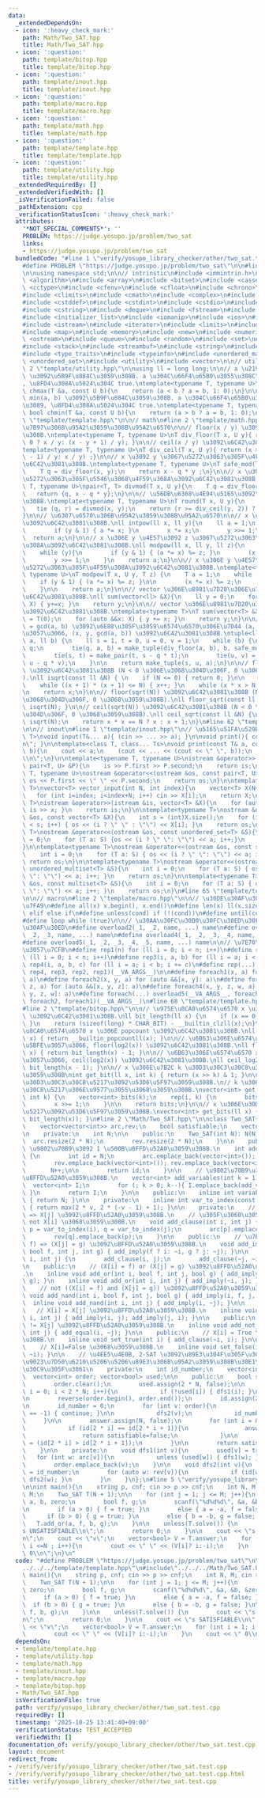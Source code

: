 ```yaml
---
data:
  _extendedDependsOn:
  - icon: ':heavy_check_mark:'
    path: Math/Two_SAT.hpp
    title: Math/Two_SAT.hpp
  - icon: ':question:'
    path: template/bitop.hpp
    title: template/bitop.hpp
  - icon: ':question:'
    path: template/inout.hpp
    title: template/inout.hpp
  - icon: ':question:'
    path: template/macro.hpp
    title: template/macro.hpp
  - icon: ':question:'
    path: template/math.hpp
    title: template/math.hpp
  - icon: ':question:'
    path: template/template.hpp
    title: template/template.hpp
  - icon: ':question:'
    path: template/utility.hpp
    title: template/utility.hpp
  _extendedRequiredBy: []
  _extendedVerifiedWith: []
  _isVerificationFailed: false
  _pathExtension: cpp
  _verificationStatusIcon: ':heavy_check_mark:'
  attributes:
    '*NOT_SPECIAL_COMMENTS*': ''
    PROBLEM: https://judge.yosupo.jp/problem/two_sat
    links:
    - https://judge.yosupo.jp/problem/two_sat
  bundledCode: "#line 1 \"verify/yosupo_library_checker/other/two_sat.test.cpp\"\n\
    #define PROBLEM \"https://judge.yosupo.jp/problem/two_sat\"\n\n#line 2 \"template/template.hpp\"\
    \n\nusing namespace std;\n\n// intrinstic\n#include <immintrin.h>\n\n#include\
    \ <algorithm>\n#include <array>\n#include <bitset>\n#include <cassert>\n#include\
    \ <cctype>\n#include <cfenv>\n#include <cfloat>\n#include <chrono>\n#include <cinttypes>\n\
    #include <climits>\n#include <cmath>\n#include <complex>\n#include <cstdarg>\n\
    #include <cstddef>\n#include <cstdint>\n#include <cstdio>\n#include <cstdlib>\n\
    #include <cstring>\n#include <deque>\n#include <fstream>\n#include <functional>\n\
    #include <initializer_list>\n#include <iomanip>\n#include <ios>\n#include <iostream>\n\
    #include <istream>\n#include <iterator>\n#include <limits>\n#include <list>\n\
    #include <map>\n#include <memory>\n#include <new>\n#include <numeric>\n#include\
    \ <ostream>\n#include <queue>\n#include <random>\n#include <set>\n#include <sstream>\n\
    #include <stack>\n#include <streambuf>\n#include <string>\n#include <tuple>\n\
    #include <type_traits>\n#include <typeinfo>\n#include <unordered_map>\n#include\
    \ <unordered_set>\n#include <utility>\n#include <vector>\n\n// utility\n#line\
    \ 2 \"template/utility.hpp\"\n\nusing ll = long long;\n\n// a \u2190 max(a, b)\
    \ \u3092\u5B9F\u884C\u3059\u308B. a \u304C\u66F4\u65B0\u3055\u308C\u305F\u3089\
    , \u8FD4\u308A\u5024\u304C true.\ntemplate<typename T, typename U>\ninline bool\
    \ chmax(T &a, const U b){\n    return (a < b ? a = b, 1: 0);\n}\n\n// a \u2190\
    \ min(a, b) \u3092\u5B9F\u884C\u3059\u308B. a \u304C\u66F4\u65B0\u3055\u308C\u305F\
    \u3089, \u8FD4\u308A\u5024\u304C true.\ntemplate<typename T, typename U>\ninline\
    \ bool chmin(T &a, const U b){\n    return (a > b ? a = b, 1: 0);\n}\n#line 59\
    \ \"template/template.hpp\"\n\n// math\n#line 2 \"template/math.hpp\"\n\n// \u9664\
    \u7B97\u306B\u95A2\u3059\u308B\u95A2\u6570\n\n// floor(x / y) \u3092\u6C42\u3081\
    \u308B.\ntemplate<typename T, typename U>\nT div_floor(T x, U y){ return (x >\
    \ 0 ? x / y: (x - y + 1) / y); }\n\n// ceil(x / y) \u3092\u6C42\u3081\u308B.\n\
    template<typename T, typename U>\nT div_ceil(T x, U y){ return (x > 0 ? (x + y\
    \ - 1) / y: x / y) ;}\n\n// x \u3092 y \u3067\u5272\u3063\u305F\u4F59\u308A\u3092\
    \u6C42\u3081\u308B.\ntemplate<typename T, typename U>\nT safe_mod(T x, U y){\n\
    \    T q = div_floor(x, y);\n    return x - q * y ;\n}\n\n// x \u3092 y \u3067\
    \u5272\u3063\u305F\u5546\u3068\u4F59\u308A\u3092\u6C42\u3081\u308B.\ntemplate<typename\
    \ T, typename U>\npair<T, T> divmod(T x, U y){\n    T q = div_floor(x, y);\n \
    \   return {q, x - q * y};\n}\n\n// \u56DB\u6368\u4E94\u5165\u3092\u6C42\u3081\
    \u308B.\ntemplate<typename T, typename U>\nT round(T x, U y){\n    T q, r;\n \
    \   tie (q, r) = divmod(x, y);\n    return (r >= div_ceil(y, 2)) ? q + 1 : q;\n\
    }\n\n// \u6307\u6570\u306B\u95A2\u3059\u308B\u95A2\u6570\n\n// x \u306E y \u4E57\
    \u3092\u6C42\u3081\u308B.\nll intpow(ll x, ll y){\n    ll a = 1;\n    while (y){\n\
    \        if (y & 1) { a *= x; }\n        x *= x;\n        y >>= 1;\n    }\n  \
    \  return a;\n}\n\n// x \u306E y \u4E57\u3092 z \u3067\u5272\u3063\u305F\u4F59\
    \u308A\u3092\u6C42\u3081\u308B.\nll modpow(ll x, ll y, ll z){\n    ll a = 1;\n\
    \    while (y){\n        if (y & 1) { (a *= x) %= z; }\n        (x *= x) %= z;\n\
    \        y >>= 1;\n    }\n    return a;\n}\n\n// x \u306E y \u4E57\u3092 z \u3067\
    \u5272\u3063\u305F\u4F59\u308A\u3092\u6C42\u3081\u308B.\ntemplate<typename T,\
    \ typename U>\nT modpow(T x, U y, T z) {\n    T a = 1;\n    while (y) {\n    \
    \    if (y & 1) { (a *= x) %= z; }\n\n        (x *= x) %= z;\n        y >>= 1;\n\
    \    }\n\n    return a;\n}\n\n// vector \u306E\u8981\u7D20\u306E\u7DCF\u548C\u3092\
    \u6C42\u3081\u308B.\nll sum(vector<ll> &X){\n    ll y = 0;\n    for (auto &&x:\
    \ X) { y+=x; }\n    return y;\n}\n\n// vector \u306E\u8981\u7D20\u306E\u7DCF\u548C\
    \u3092\u6C42\u3081\u308B.\ntemplate<typename T>\nT sum(vector<T> &X){\n    T y\
    \ = T(0);\n    for (auto &&x: X) { y += x; }\n    return y;\n}\n\n// a x + b y\
    \ = gcd(a, b) \u3092\u6E80\u305F\u3059\u6574\u6570\u306E\u7D44 (a, b) \u306B\u5BFE\
    \u3057\u3066, (x, y, gcd(a, b)) \u3092\u6C42\u3081\u308B.\ntuple<ll, ll, ll> Extended_Euclid(ll\
    \ a, ll b) {\n    ll s = 1, t = 0, u = 0, v = 1;\n    while (b) {\n        ll\
    \ q;\n        tie(q, a, b) = make_tuple(div_floor(a, b), b, safe_mod(a, b));\n\
    \        tie(s, t) = make_pair(t, s - q * t);\n        tie(u, v) = make_pair(v,\
    \ u - q * v);\n    }\n\n    return make_tuple(s, u, a);\n}\n\n// floor(sqrt(N))\
    \ \u3092\u6C42\u3081\u308B (N < 0 \u306E\u3068\u304D\u306F, 0 \u3068\u3059\u308B\
    ).\nll isqrt(const ll &N) { \n    if (N <= 0) { return 0; }\n\n    ll x = sqrt(N);\n\
    \    while ((x + 1) * (x + 1) <= N) { x++; }\n    while (x * x > N) { x--; }\n\
    \n    return x;\n}\n\n// floor(sqrt(N)) \u3092\u6C42\u3081\u308B (N < 0 \u306E\
    \u3068\u304D\u306F, 0 \u3068\u3059\u308B).\nll floor_sqrt(const ll &N) { return\
    \ isqrt(N); }\n\n// ceil(sqrt(N)) \u3092\u6C42\u3081\u308B (N < 0 \u306E\u3068\
    \u304D\u306F, 0 \u3068\u3059\u308B).\nll ceil_sqrt(const ll &N) {\n    ll x =\
    \ isqrt(N);\n    return x * x == N ? x : x + 1;\n}\n#line 62 \"template/template.hpp\"\
    \n\n// inout\n#line 1 \"template/inout.hpp\"\n// \u5165\u51FA\u529B\ntemplate<class...\
    \ T>\nvoid input(T&... a){ (cin >> ... >> a); }\n\nvoid print(){ cout << \"\\\
    n\"; }\n\ntemplate<class T, class... Ts>\nvoid print(const T& a, const Ts&...\
    \ b){\n    cout << a;\n    (cout << ... << (cout << \" \", b));\n    cout << \"\
    \\n\";\n}\n\ntemplate<typename T, typename U>\nistream &operator>>(istream &is,\
    \ pair<T, U> &P){\n    is >> P.first >> P.second;\n    return is;\n}\n\ntemplate<typename\
    \ T, typename U>\nostream &operator<<(ostream &os, const pair<T, U> &P){\n   \
    \ os << P.first << \" \" << P.second;\n    return os;\n}\n\ntemplate<typename\
    \ T>\nvector<T> vector_input(int N, int index){\n    vector<T> X(N+index);\n \
    \   for (int i=index; i<index+N; i++) cin >> X[i];\n    return X;\n}\n\ntemplate<typename\
    \ T>\nistream &operator>>(istream &is, vector<T> &X){\n    for (auto &x: X) {\
    \ is >> x; }\n    return is;\n}\n\ntemplate<typename T>\nostream &operator<<(ostream\
    \ &os, const vector<T> &X){\n    int s = (int)X.size();\n    for (int i = 0; i\
    \ < s; i++) { os << (i ? \" \" : \"\") << X[i]; }\n    return os;\n}\n\ntemplate<typename\
    \ T>\nostream &operator<<(ostream &os, const unordered_set<T> &S){\n    int i\
    \ = 0;\n    for (T a: S) {os << (i ? \" \": \"\") << a; i++;}\n    return os;\n\
    }\n\ntemplate<typename T>\nostream &operator<<(ostream &os, const set<T> &S){\n\
    \    int i = 0;\n    for (T a: S) { os << (i ? \" \": \"\") << a; i++; }\n   \
    \ return os;\n}\n\ntemplate<typename T>\nostream &operator<<(ostream &os, const\
    \ unordered_multiset<T> &S){\n    int i = 0;\n    for (T a: S) { os << (i ? \"\
    \ \": \"\") << a; i++; }\n    return os;\n}\n\ntemplate<typename T>\nostream &operator<<(ostream\
    \ &os, const multiset<T> &S){\n    int i = 0;\n    for (T a: S) { os << (i ? \"\
    \ \": \"\") << a; i++; }\n    return os;\n}\n#line 65 \"template/template.hpp\"\
    \n\n// macro\n#line 2 \"template/macro.hpp\"\n\n// \u30DE\u30AF\u30ED\u306E\u5B9A\
    \u7FA9\n#define all(x) x.begin(), x.end()\n#define len(x) ll(x.size())\n#define\
    \ elif else if\n#define unless(cond) if (!(cond))\n#define until(cond) while (!(cond))\n\
    #define loop while (true)\n\n// \u30AA\u30FC\u30D0\u30FC\u30ED\u30FC\u30C9\u30DE\
    \u30AF\u30ED\n#define overload2(_1, _2, name, ...) name\n#define overload3(_1,\
    \ _2, _3, name, ...) name\n#define overload4(_1, _2, _3, _4, name, ...) name\n\
    #define overload5(_1, _2, _3, _4, _5, name, ...) name\n\n// \u7E70\u308A\u8FD4\
    \u3057\u7CFB\n#define rep1(n) for (ll i = 0; i < n; i++)\n#define rep2(i, n) for\
    \ (ll i = 0; i < n; i++)\n#define rep3(i, a, b) for (ll i = a; i < b; i++)\n#define\
    \ rep4(i, a, b, c) for (ll i = a; i < b; i += c)\n#define rep(...) overload4(__VA_ARGS__,\
    \ rep4, rep3, rep2, rep1)(__VA_ARGS__)\n\n#define foreach1(x, a) for (auto &&x:\
    \ a)\n#define foreach2(x, y, a) for (auto &&[x, y]: a)\n#define foreach3(x, y,\
    \ z, a) for (auto &&[x, y, z]: a)\n#define foreach4(x, y, z, w, a) for (auto &&[x,\
    \ y, z, w]: a)\n#define foreach(...) overload5(__VA_ARGS__, foreach4, foreach3,\
    \ foreach2, foreach1)(__VA_ARGS__)\n#line 68 \"template/template.hpp\"\n\n// bitop\n\
    #line 2 \"template/bitop.hpp\"\n\n// \u975E\u8CA0\u6574\u6570 x \u306E bit legnth\
    \ \u3092\u6C42\u3081\u308B.\nll bit_length(ll x) {\n    if (x == 0) { return 0;\
    \ }\n    return (sizeof(long) * CHAR_BIT) - __builtin_clzll(x);\n}\n\n// \u975E\
    \u8CA0\u6574\u6570 x \u306E popcount \u3092\u6C42\u3081\u308B.\nll popcount(ll\
    \ x) { return __builtin_popcountll(x); }\n\n// \u6B63\u306E\u6574\u6570 x \u306B\
    \u5BFE\u3057\u3066, floor(log2(x)) \u3092\u6C42\u3081\u308B.\nll floor_log2(ll\
    \ x) { return bit_length(x) - 1; }\n\n// \u6B63\u306E\u6574\u6570 x \u306B\u5BFE\
    \u3057\u3066, ceil(log2(x)) \u3092\u6C42\u3081\u308B.\nll ceil_log2(ll x) { return\
    \ bit_length(x - 1); }\n\n// x \u306E\u7B2C k \u30D3\u30C3\u30C8\u3092\u53D6\u5F97\
    \u3059\u308B\nint get_bit(ll x, int k) { return (x >> k) & 1; }\n\n// x \u306E\
    \u30D3\u30C3\u30C8\u5217\u3092\u53D6\u5F97\u3059\u308B.\n// k \u306F\u30D3\u30C3\
    \u30C8\u5217\u306E\u9577\u3055\u3068\u3059\u308B.\nvector<int> get_bits(ll x,\
    \ int k) {\n    vector<int> bits(k);\n    rep(i, k) {\n        bits[i] = x & 1;\n\
    \        x >>= 1;\n    }\n\n    return bits;\n}\n\n// x \u306E\u30D3\u30C3\u30C8\
    \u5217\u3092\u53D6\u5F97\u3059\u308B.\nvector<int> get_bits(ll x) { return get_bits(x,\
    \ bit_length(x)); }\n#line 2 \"Math/Two_SAT.hpp\"\n\nclass Two_SAT{\n    public:\n\
    \    vector<vector<int>> arc,rev;\n    bool satisfiable;\n    vector<bool> answer;\n\
    \n    private:\n    int N;\n\n    public:\n    Two_SAT(int N): N(N) {\n      \
    \  arc.resize(2 * N);\n        rev.resize(2 * N);\n    }\n\n    public:\n    //\
    \ \u9802\u70B9\u3092 1 \u500B\u8FFD\u52A0\u3059\u308B.\n    int add_variable()\
    \ {\n        int id = N;\n        arc.emplace_back(vector<int>()); arc.emplace_back(vector<int>());\n\
    \        rev.emplace_back(vector<int>()); rev.emplace_back(vector<int>());\n \
    \       N++;\n\n        return id;\n    }\n\n    // \u9802\u70B9\u3092 k \u500B\
    \u8FFD\u52A0\u3059\u308B.\n    vector<int> add_variables(int k = 1) {\n      \
    \  vector<int> I;\n        for (; k > 0; k--){ I.emplace_back(add_variable());\
    \ }\n        return I;\n    }\n\n    public:\n    inline int variable_number()\
    \ { return N; }\n\n    private:\n    inline int var_to_index(const int v) const\
    \ { return max(2 * v, 2 * (-v - 1) + 1); }\n\n    private:\n    // \u5F27 X[i]\
    \ => X[j] \u3092\u8FFD\u52A0\u3059\u308B.\n    // \u305F\u3060\u3057, X[~i] =\
    \ not X[i] \u3068\u3059\u308B.\n    void add_clause(int i, int j) {\n        int\
    \ p = var_to_index(i), q = var_to_index(j);\n        arc[p].emplace_back(q);\n\
    \        rev[q].emplace_back(p);\n    }\n\n    public:\n    // \u7BC0 (X[i] =\
    \ f) => (X[j] = g) \u3092\u8FFD\u52A0\u3059\u308B.\n    void add_imply(int i,\
    \ bool f, int j, int g) { add_imply(f ? i: ~i, g ? j: ~j); }\n\n    void add_imply(int\
    \ i, int j) {\n        add_clause(i, j);\n        add_clause(~j, ~i);\n    }\n\
    \n    public:\n    // (X[i] = f) or (X[j] = g) \u3092\u8FFD\u52A0\u3059\u308B\
    .\n    inline void add_or(int i, bool f, int j, bool g) { add_imply(i, !f, j,\
    \ g); }\n    inline void add_or(int i, int j) { add_imply(~i, j); }\n\n    public:\n\
    \    // not ((X[i] = f) and (X[j] = g)) \u3092\u8FFD\u52A0\u3059\u308B.\n    inline\
    \ void add_nand(int i, bool f, int j, bool g) { add_imply(i, f, j, !g); }\n  \
    \  inline void add_nand(int i, int j) { add_imply(i, ~j); }\n\n    public:\n \
    \   // X[i] = X[j] \u3092\u8FFD\u52A0\u3059\u308B.\n    inline void add_equal(int\
    \ i, int j) { add_imply(i, j); add_imply(j, i); }\n\n    public:\n    // X[i]\
    \ != X[j] \u3092\u8FFD\u52A0\u3059\u308B.\n    inline void add_not_equal(int i,\
    \ int j) { add_equal(i, ~j); }\n\n    public:\n    // X[i] = True \u3068\u3059\
    \u308B.\n    inline void set_true(int i) { add_clause(~i, i); }\n\n    public:\n\
    \    // X[i]=False \u3068\u3059\u308B.\n    inline void set_false(int i) {add_clause(i,\
    \ ~i); }\n\n    // \u4EE5\u4E0B, 2-SAT \u3092\u89E3\u304F\u305F\u3081\u306E\u5F37\
    \u9023\u7D50\u6210\u5206\u5206\u89E3\u306B\u95A2\u3059\u308B\u30E1\u30BD\u30C3\
    \u30C9\u305F\u3061\n    private:\n    int id_number;\n    vector<int> id;\n  \
    \  vector<int> order; vector<bool> used;\n\n    public:\n    bool solve() {\n\
    \        order.clear();\n        used.assign(2 * N, false);\n\n        for (int\
    \ i = 0; i < 2 * N; i++){\n            if (!used[i]) { dfs1(i); }\n        }\n\
    \n        reverse(order.begin(), order.end());\n        id.assign(2 * N, -1);\n\
    \n        id_number = 0;\n        for (int v: order){\n            unless(id[v]\
    \ == -1) { continue; }\n\n            dfs2(v);\n            id_number++;\n   \
    \     }\n\n        answer.assign(N, false);\n        for (int i = 0; i < N; i++){\n\
    \            if (id[2 * i] == id[2 * i + 1]){\n                answer.clear();\n\
    \                return satisfiable=false;\n            }\n\n            answer[i]\
    \ = (id[2 * i] > id[2 * i + 1]);\n        }\n\n        return satisfiable = true;\n\
    \    }\n\n    private:\n    void dfs1(int v){\n        used[v] = true;\n     \
    \   for (int w: arc[v]){\n            unless (used[w]) { dfs1(w); }\n        }\n\
    \        order.emplace_back(v);\n    }\n\n    void dfs2(int v){\n        id[v]\
    \ = id_number;\n        for (auto w: rev[v]){\n            if (id[w] == -1) {\
    \ dfs2(w); }\n        }\n    }\n};\n#line 5 \"verify/yosupo_library_checker/other/two_sat.test.cpp\"\
    \n\nint main(){\n    string p, cnf; cin >> p >> cnf;\n    int N, M; cin >> N >>\
    \ M;\n    Two_SAT T(N + 1);\n\n    for (int j = 1; j <= M; j++){\n        int\
    \ a, b, zero;\n        bool f, g;\n        scanf(\"%d%d%d\", &a, &b, &zero);\n\
    \n        if (a > 0) { f = true; }\n        else { a = -a, f = false; }\n\n  \
    \      if (b > 0) { g = true; }\n        else { b = -b, g = false; }\n\n     \
    \   T.add_or(a, f, b, g);\n    }\n\n    unless(T.solve()) {\n        cout << \"\
    s UNSATISFIABLE\\n\";\n        return 0;\n    }\n\n    cout << \"s SATISFIABLE\\\
    n\";\n    cout << \"v\";\n    vector<bool> V = T.answer;\n    for (int i = 1;\
    \ i <=N ; i++){\n        cout << \" \" << (V[i]? i:-i);\n    }\n    cout << \"\
    \ 0\\n\";\n}\n"
  code: "#define PROBLEM \"https://judge.yosupo.jp/problem/two_sat\"\n\n#include\"\
    ../../../template/template.hpp\"\n#include\"../../../Math/Two_SAT.hpp\"\n\nint\
    \ main(){\n    string p, cnf; cin >> p >> cnf;\n    int N, M; cin >> N >> M;\n\
    \    Two_SAT T(N + 1);\n\n    for (int j = 1; j <= M; j++){\n        int a, b,\
    \ zero;\n        bool f, g;\n        scanf(\"%d%d%d\", &a, &b, &zero);\n\n   \
    \     if (a > 0) { f = true; }\n        else { a = -a, f = false; }\n\n      \
    \  if (b > 0) { g = true; }\n        else { b = -b, g = false; }\n\n        T.add_or(a,\
    \ f, b, g);\n    }\n\n    unless(T.solve()) {\n        cout << \"s UNSATISFIABLE\\\
    n\";\n        return 0;\n    }\n\n    cout << \"s SATISFIABLE\\n\";\n    cout\
    \ << \"v\";\n    vector<bool> V = T.answer;\n    for (int i = 1; i <=N ; i++){\n\
    \        cout << \" \" << (V[i]? i:-i);\n    }\n    cout << \" 0\\n\";\n}\n"
  dependsOn:
  - template/template.hpp
  - template/utility.hpp
  - template/math.hpp
  - template/inout.hpp
  - template/macro.hpp
  - template/bitop.hpp
  - Math/Two_SAT.hpp
  isVerificationFile: true
  path: verify/yosupo_library_checker/other/two_sat.test.cpp
  requiredBy: []
  timestamp: '2025-10-25 13:41:40+09:00'
  verificationStatus: TEST_ACCEPTED
  verifiedWith: []
documentation_of: verify/yosupo_library_checker/other/two_sat.test.cpp
layout: document
redirect_from:
- /verify/verify/yosupo_library_checker/other/two_sat.test.cpp
- /verify/verify/yosupo_library_checker/other/two_sat.test.cpp.html
title: verify/yosupo_library_checker/other/two_sat.test.cpp
---
```

